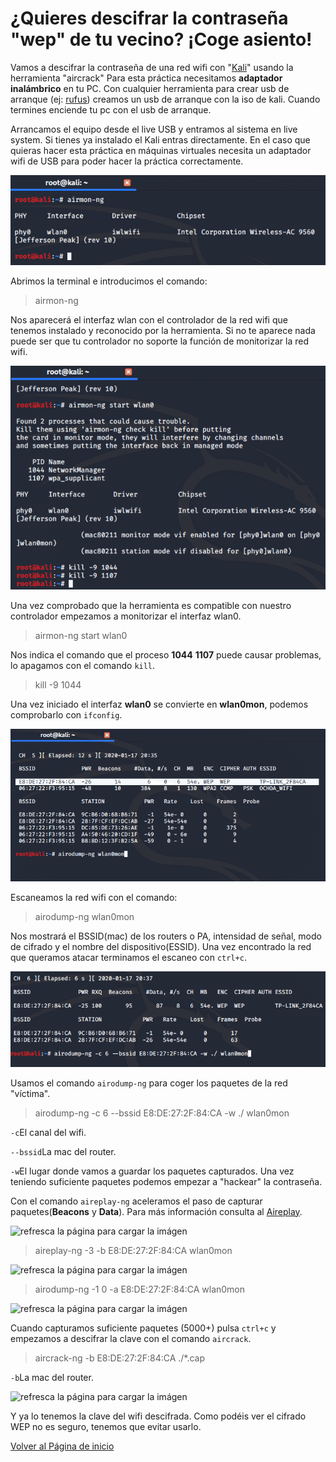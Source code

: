# ¿Quieres descifrar la contraseña "wep" de tu vecino? ¡Coge asiento!
Vamos a  descifrar la contraseña de una red wifi con "[Kali](https://www.kali.org/downloads/)" usando la herramienta "aircrack"
Para esta práctica necesitamos **adaptador inalámbrico** en tu PC. 
Con cualquier herramienta para crear usb de arranque (ej: [rufus](https://rufus.ie/)) creamos un usb de arranque con la iso de kali. Cuando termines enciende tu pc con el usb de arranque.

Arrancamos el equipo desde el live USB y entramos al sistema en live system. Si tienes ya instalado el Kali entras directamente. En el caso que quieras hacer esta práctica en máquinas virtuales necesita un adaptador wifi de USB para poder hacer la práctica correctamente.

![refresca la página para cargar la imágen](imagen/kali1.png)

Abrimos la terminal e introducimos el comando:
>airmon-ng

Nos aparecerá el interfaz wlan con el controlador de la red wifi que tenemos instalado y reconocido por la herramienta. Si no te aparece nada puede ser que tu controlador no soporte la función de monitorizar la red wifi.

![refresca la página para cargar la imágen](imagen/kali2.png)

Una vez comprobado que la herramienta es compatible con nuestro controlador empezamos a monitorizar el interfaz wlan0. 
>airmon-ng start wlan0

Nos indica el comando que el proceso **1044** **1107** puede causar problemas, lo apagamos con el comando ```kill```.
>kill -9 1044

Una vez iniciado el interfaz **wlan0** se convierte en **wlan0mon**, podemos comprobarlo con ```ifconfig```.

![refresca la página para cargar la imágen](imagen/kali3.png)

Escaneamos la red wifi con el comando:
>airodump-ng wlan0mon

Nos mostrará el BSSID(mac) de los routers o PA, intensidad de señal, modo de cifrado y el nombre del dispositivo(ESSID). Una vez encontrado la red que queramos atacar terminamos el escaneo con ```ctrl+c```.

![refresca la página para cargar la imágen](imagen/kali4.png)

Usamos el comando ```airodump-ng``` para coger los paquetes de la red "víctima".
>airodump-ng -c 6 --bssid E8:DE:27:2F:84:CA -w ./ wlan0mon

```-c```El canal del wifi.

```--bssid```La mac del router.

```-w```El lugar donde vamos a guardar los paquetes capturados.
Una vez teniendo suficiente paquetes podemos empezar a "hackear" la contraseña.

Con el comando ```aireplay-ng``` aceleramos el paso de capturar paquetes(**Beacons** y **Data**). Para más información consulta al [Aireplay](https://www.aircrack-ng.org/doku.php?id=es:aireplay-ng). 

![refresca la página para cargar la imágen](imagen/kali5.png)

>aireplay-ng -3 -b E8:DE:27:2F:84:CA wlan0mon 

![refresca la página para cargar la imágen](imagen/kali6.png)

>airodump-ng -1 0 -a E8:DE:27:2F:84:CA wlan0mon

![refresca la página para cargar la imágen](imagen/kali7.png)

Cuando capturamos suficiente paquetes (5000+) pulsa ```ctrl+c``` y empezamos a descifrar la clave con el comando ```aircrack```.
>aircrack-ng -b E8:DE:27:2F:84:CA ./*.cap

```-b```La mac del router.

![refresca la página para cargar la imágen](imagen/kali18.png)

Y ya lo tenemos la clave del wifi descifrada. Como podéis ver el cifrado WEP no es seguro, tenemos que evitar usarlo.

[Volver al Página de inicio](https://nswhuei.github.io/hack-wifi/)

